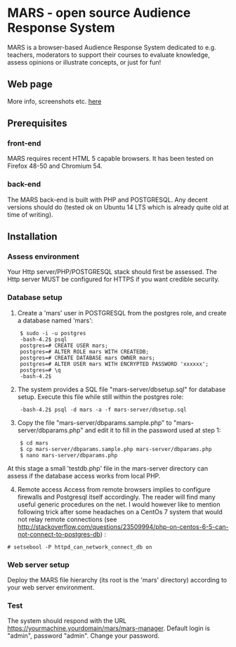 # MARS - open source Audience Response System

MARS is a browser-based Audience Response System dedicated to e.g. teachers, moderators to support their courses to evaluate knowledge, assess opinions or illustrate concepts, or just for fun!

## Web page
More info, screenshots etc. [here](https://danielausparis.github.io/mars/)

## Prerequisites
### front-end
MARS requires recent HTML 5 capable browsers. It has been tested on Firefox 48-50 and Chromium 54.
### back-end
The MARS back-end is built with PHP and POSTGRESQL. Any decent versions should do (tested ok on Ubuntu 14 LTS which is already quite old at time of writing).

## Installation

### Assess environment
Your Http server/PHP/POSTGRESQL stack should first be assessed. The Http server MUST be configured for HTTPS if you want credible security.
### Database setup

1. Create a 'mars' user in POSTGRESQL from the postgres role, and create a database named 'mars':
```
    $ sudo -i -u postgres
    -bash-4.2$ psql
    postgres=# CREATE USER mars;
    postgres=# ALTER ROLE mars WITH CREATEDB;
    postgres=# CREATE DATABASE mars OWNER mars;
    postgres=# ALTER USER mars WITH ENCRYPTED PASSWORD 'xxxxxx';
    postgres=# \q
    -bash-4.2$
```
2. The system provides a SQL file "mars-server/dbsetup.sql" for database setup. Execute this file while still within the postgres role:
```
    -bash-4.2$ psql -d mars -a -f mars-server/dbsetup.sql 
```
3. Copy the file "mars-server/dbparams.sample.php" to "mars-server/dbparams.php" and edit it to fill in the password used at step 1:
```
    $ cd mars
    $ cp mars-server/dbparams.sample.php mars-server/dbparams.php
    $ nano mars-server/dbparams.php
```
At this stage a small 'testdb.php' file in the mars-server directory can assess if the database access works from local PHP.

4. Remote access
Access from remote browsers implies to configure firewalls and Postgresql itself accordingly. The reader will find many useful generic procedures on the net. I would however like to mention following trick after some headaches on a CentOs 7 system that would not relay remote connections (see http://stackoverflow.com/questions/23509994/php-on-centos-6-5-can-not-connect-to-postgres-db) :
```
# setsebool -P httpd_can_network_connect_db on
```
### Web server setup
Deploy the MARS file hierarchy (its root is the 'mars' directory) according to your web server environment. 
### Test
The system should respond with the URL https://yourmachine.yourdomain/mars/mars-manager. Default login is "admin", password "admin". Change your password.


